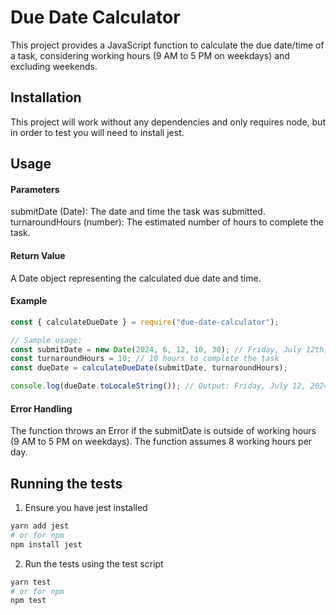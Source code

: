 # Due Date Calculator

This project provides a JavaScript function to calculate the due date/time of a task, considering working hours (9 AM to 5 PM on weekdays) and excluding weekends.

## Installation

This project will work without any dependencies and only requires node, but in order to test you will need to install jest.

## Usage

#### Parameters

submitDate (Date): The date and time the task was submitted.
turnaroundHours (number): The estimated number of hours to complete the task.

#### Return Value

A Date object representing the calculated due date and time.

#### Example

```js
const { calculateDueDate } = require("due-date-calculator");

// Sample usage:
const submitDate = new Date(2024, 6, 12, 10, 30); // Friday, July 12th, 10:30 AM
const turnaroundHours = 10; // 10 hours to complete the task
const dueDate = calculateDueDate(submitDate, turnaroundHours);

console.log(dueDate.toLocaleString()); // Output: Friday, July 12, 2024, 6:30:00 PM
```

#### Error Handling

The function throws an Error if the submitDate is outside of working hours (9 AM to 5 PM on weekdays).
The function assumes 8 working hours per day.

## Running the tests

1. Ensure you have jest installed

```bash
yarn add jest
# or for npm
npm install jest
```

2. Run the tests using the test script

```bash
yarn test
# or for npm
npm test
```
